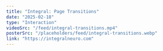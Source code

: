```yaml
---
title: "Integral: Page Transitions"
date: "2025-02-18"
type: "Interaction"
videoSrc: "/feed/integral-transitions.mp4"
posterSrc: "/placeholders/feed/integral-transitions.webp"
link: "https://integralneuro.com"
---
```

